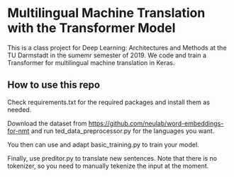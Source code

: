 # Multilingual Machine Translation with the Transformer Model
This is a class project for Deep Learning: Architectures and Methods at the TU Darmstadt in the sumemr semester of 2019.
We code and train a Transformer for multilingual machine translation in Keras.

## How to use this repo
Check requirements.txt for the required packages and install them as needed.

Download the dataset from https://github.com/neulab/word-embeddings-for-nmt and run ted_data_preprocessor.py for the languages you want.

You then can use and adapt basic_training.py to train your model.

Finally, use preditor.py to translate new sentences. Note that there is no tokenizer, so you need to manually tekenize the input at the moment.
